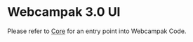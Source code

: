 Webcampak 3.0 UI
==============================================================================

Please refer to [Core](https://github.com/Webcampak/core) for an entry point into Webcampak Code.
